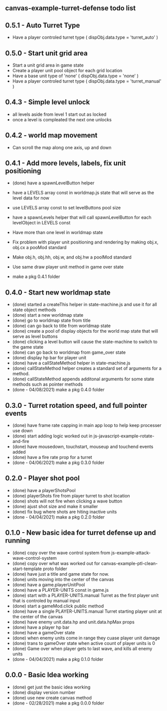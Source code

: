 ## canvas-example-turret-defense todo list

## 0.5.1 - Auto Turret Type
* Have a player controled turret type \( dispObj.data.type = 'turret_auto' \)

## 0.5.0 - Start unit grid area
* Start a unit grid area in game state
* Create a player unit pool object for each grid location
* Have a base unit type of 'none' \( dispObj.data.type = 'none' \)
* Have a player controled turret type \( dispObj.data.type = 'turret_manual' \)

## 0.4.3 - Simple level unlock
* all levels aside from level 1 start out as locked
* once a level is compleated the next one unlocks

## 0.4.2 - world map movement
* Can scroll the map along one axis, up and down

## 0.4.1 - Add more levels, labels, fix unit positioning
* (done) have a spawnLevelButton helper
* have a LEVELS array const in worldmap.js state that will serve as the level data for now
* use LEVELS array const to set levelButtons pool size
* have a spawnLevels helper that will call spawnLevelButton for each levelObject in LEVELS const

* Have more than one level in worldmap state
* Fix problem with player unit positioning and rendering by making obj.x, obj.cx a pooMod standard
* Make obj.h, obj.hh, obj.w, and obj.hw a poolMod standard
* Use same draw player unit method in game over state
* make a pkg 0.4.1 folder

## 0.4.0 - Start new worldmap state
* (done) started a createThis helper in state-machine.js and use it for all state object methods
* (done) start a new worldmap state
* (done) go to worldmap state from title
* (done) can go back to title from worldmap state
* (done) create a pool of display objects for the world map state that will serve as level buttons
* (done) clicking a level button will cause the state-machine to switch to the game state
* (done) can go back to worldmap from game_over state
* (done) display hp bar for player unit
* (done) have a callStateMethod helper in state-machine.js
* (done) callStateMethod helper creates a standard set of arguments for a method.
* (done) callStateMethod appends additonal arguments for some state methods such as pointer methods
* (done - 04/08/2021) make a pkg 0.4.0 folder

## 0.3.0 - Turret rotation speed, and full pointer events
* (done) have frame rate capping in main app loop to help keep processer use down
* (done) start adding logic worked out in js-javascript-example-rotate-and-fire
* (done) have mousedown, touchstart, mouseup and touchend events added
* (done) have a fire rate prop for a turret
* (done - 04/06/2021) make a pkg 0.3.0 folder

## 0.2.0 - Player shot pool
* (done) have a playerShotsPool
* (done) playerShots fire from player turret to shot location
* (done) shots will not fire when clicking a wave button
* (done) ajust shot size and make it smaller
* (done) fix bug where shots are hiting inactive units
* (done - 04/04/2021) make a pkg 0.2.0 folder

## 0.1.0 - New basic idea for turret defense up and running
* (done) copy over the wave control system from js-example-attack-wave-control-system
* (done) copy over what was worked out for canvas-example-ptl-clean-start-template proto folder
* (done) have just a title and game state for now.
* (done) units moving into the center of the canvas
* (done) have a game.playerUnitPool
* (done) have a PLAYER-UNITS const in game.js
* (done) start with a PLAYER-UNITS.manual Turret as the first player unit that is controled by manual input
* (done) start a gameMod.click public method
* (done) have a single PLAYER-UNITS.manual Turret starting player unit at the center of the canvas
* (done) have enemy unit.data.hp and unit.data.hpMax props
* (done) have a player hp bar
* (done) have a gameOver state
* (done) when enemy units come in range they cuase player unit damage
* (done) trans to gameOver state when active count of player units is 0
* (done) Game over when player gets to last wave, and kills all enemy units
* (done - 04/04/2021) make a pkg 0.1.0 folder

## 0.0.0 - Basic Idea working
* (done) get just the basic idea working
* (done) display version number
* (done) use new create canvas method
* (done - 02/28/2021) make a pkg 0.0.0 folder
